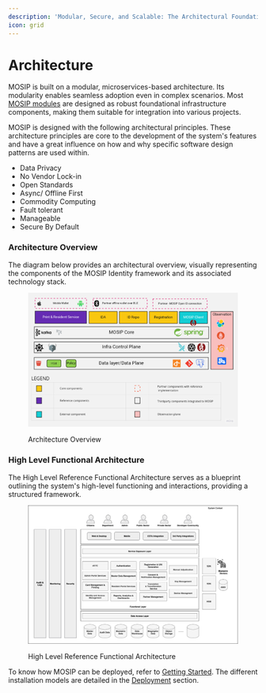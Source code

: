 ```yaml
---
description: 'Modular, Secure, and Scalable: The Architectural Foundation of MOSIP.'
icon: grid
---
```


# Architecture

MOSIP is built on a modular, microservices-based architecture. Its modularity enables seamless adoption even in complex scenarios. Most [MOSIP modules](../../modules.md) are designed as robust foundational infrastructure components, making them suitable for integration into various projects.

MOSIP is designed with the following architectural principles. These architecture principles are core to the development of the system's features and have a great influence on how and why specific software design patterns are used within.

* Data Privacy
* No Vendor Lock-in
* Open Standards
* Async/ Offline First
* Commodity Computing
* Fault tolerant
* Manageable
* Secure By Default

### Architecture Overview

The diagram below provides an architectural overview, visually representing the components of the MOSIP Identity framework and its associated technology stack.

<figure><img src="../../.gitbook/assets/MOSIP-Architecture-Overview.jpg" alt=""><figcaption><p>Architecture Overview</p></figcaption></figure>

### High Level Functional Architecture

The High Level Reference Functional Architecture serves as a blueprint outlining the system's high-level functioning and interactions, providing a structured framework.

<figure><img src="../../.gitbook/assets/MOSIP-High-level-Functional-Architecture.jpg" alt=""><figcaption><p>High Level Reference Functional Architecture</p></figcaption></figure>

To know how MOSIP can be deployed, refer to [Getting Started](https://docs.mosip.io/1.2.0/deploymentnew/getting-started). The different installation models are detailed in the [Deployment](https://docs.mosip.io/1.2.0/deploymentnew) section.

